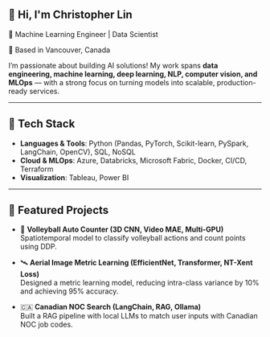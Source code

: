 ## 👋 Hi, I'm Christopher Lin 

<!--
**xup65k6t6/xup65k6t6** is a ✨ _special_ ✨ repository because its `README.md` (this file) appears on your GitHub profile.

Here are some ideas to get you started:

- 🔭 I’m currently working on ...
- 🌱 I’m currently learning ...
- 👯 I’m looking to collaborate on ...
- 🤔 I’m looking for help with ...
- 💬 Ask me about ...
- 📫 How to reach me: ...
- 😄 Pronouns: ...
- ⚡ Fun fact: ...
-->
🚀 Machine Learning Engineer | Data Scientist  

📍 Based in Vancouver, Canada  

I’m passionate about building AI solutions! My work spans **data engineering, machine learning, deep learning, NLP, computer vision, and MLOps** — with a strong focus on turning models into scalable, production-ready services.  

---

## 🔧 Tech Stack  

- **Languages & Tools**: Python (Pandas, PyTorch, Scikit-learn, PySpark, LangChain, OpenCV), SQL, NoSQL
- **Cloud & MLOps**: Azure, Databricks, Microsoft Fabric, Docker, CI/CD, Terraform  
- **Visualization**: Tableau, Power BI  

---

## 📂 Featured Projects  

- 🏐 **Volleyball Auto Counter (3D CNN, Video MAE, Multi-GPU)**  
  Spatiotemporal model to classify volleyball actions and count points using DDP.  

- 🛰 **Aerial Image Metric Learning (EfficientNet, Transformer, NT-Xent Loss)**  
  Designed a metric learning model, reducing intra-class variance by 10% and achieving 95% accuracy.  

- 🇨🇦 **Canadian NOC Search (LangChain, RAG, Ollama)**  
  Built a RAG pipeline with local LLMs to match user inputs with Canadian NOC job codes.  


